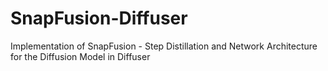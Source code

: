 # SnapFusion-Diffuser
Implementation of SnapFusion - Step Distillation and Network Architecture for the Diffusion Model in Diffuser
